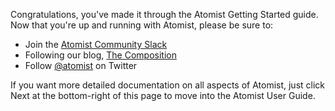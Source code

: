 Congratulations, you've made it through the Atomist Getting Started
guide.  Now that you're up and running with Atomist, please be sure
to:

-   Join the [Atomist Community Slack][slack]
-   Following our blog, [The Composition][composition]
-   Follow [@atomist][twitter] on Twitter

[slack]: https://join.atomist.com/
[composition]: https://the-composition.com/
[twitter]: https://twitter.com/atomist

If you want more detailed documentation on all aspects of Atomist,
just click Next at the bottom-right of this page to move into the
Atomist User Guide.
